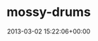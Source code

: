 ---
title:		"mossy-drums"
mediatype:		"upload"
description:		"TBC"
date:		"2013-03-02 15:22:06+00:00"
album:		"experimental"
filename:		"mossy-drums.md"
series:		""
cl_public_id:		"experimental/mossy-drums"
cl_version:		1497004402
format:		"tiff"
bytes:		4117932
width:		2560
height:		1440
exposure_mode:		"Auto"
program:		"Aperture-priority AE"
aperture:		"2.8"
focal_length:		"35.0 mm"
iso:		"640"
shutter_speed:		"1/80"
metering:		"Center-weighted average"
flash:		"Off, Did not fire"
white_balance:		"Custom"
colour_temp:		"3700"
has_crop:		"false"
orientation:		"Horizontal (normal)"
camera_model:		"NIKON D7000"
lens_info:		"35mm f/1.8"
artist:		"Matt Finucane"
x_resolution:		"300"
y_resolution:		"300"
---